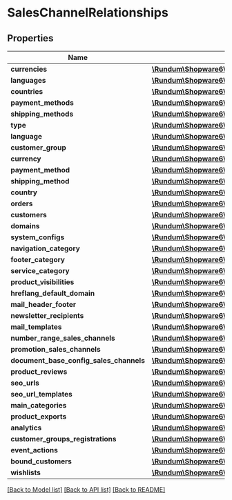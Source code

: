 # SalesChannelRelationships

## Properties
Name | Type | Description | Notes
------------ | ------------- | ------------- | -------------
**currencies** | [**\Rundum\Shopware6\Model\SalesChannelRelationshipsCurrencies**](SalesChannelRelationshipsCurrencies.md) |  | [optional] 
**languages** | [**\Rundum\Shopware6\Model\SalesChannelRelationshipsLanguages**](SalesChannelRelationshipsLanguages.md) |  | [optional] 
**countries** | [**\Rundum\Shopware6\Model\SalesChannelRelationshipsCountries**](SalesChannelRelationshipsCountries.md) |  | [optional] 
**payment_methods** | [**\Rundum\Shopware6\Model\SalesChannelRelationshipsPaymentMethods**](SalesChannelRelationshipsPaymentMethods.md) |  | [optional] 
**shipping_methods** | [**\Rundum\Shopware6\Model\SalesChannelRelationshipsShippingMethods**](SalesChannelRelationshipsShippingMethods.md) |  | [optional] 
**type** | [**\Rundum\Shopware6\Model\SalesChannelRelationshipsType**](SalesChannelRelationshipsType.md) |  | [optional] 
**language** | [**\Rundum\Shopware6\Model\SalesChannelRelationshipsLanguage**](SalesChannelRelationshipsLanguage.md) |  | [optional] 
**customer_group** | [**\Rundum\Shopware6\Model\SalesChannelRelationshipsCustomerGroup**](SalesChannelRelationshipsCustomerGroup.md) |  | [optional] 
**currency** | [**\Rundum\Shopware6\Model\SalesChannelRelationshipsCurrency**](SalesChannelRelationshipsCurrency.md) |  | [optional] 
**payment_method** | [**\Rundum\Shopware6\Model\SalesChannelRelationshipsPaymentMethod**](SalesChannelRelationshipsPaymentMethod.md) |  | [optional] 
**shipping_method** | [**\Rundum\Shopware6\Model\SalesChannelRelationshipsShippingMethod**](SalesChannelRelationshipsShippingMethod.md) |  | [optional] 
**country** | [**\Rundum\Shopware6\Model\SalesChannelRelationshipsCountry**](SalesChannelRelationshipsCountry.md) |  | [optional] 
**orders** | [**\Rundum\Shopware6\Model\SalesChannelRelationshipsOrders**](SalesChannelRelationshipsOrders.md) |  | [optional] 
**customers** | [**\Rundum\Shopware6\Model\SalesChannelRelationshipsCustomers**](SalesChannelRelationshipsCustomers.md) |  | [optional] 
**domains** | [**\Rundum\Shopware6\Model\SalesChannelRelationshipsDomains**](SalesChannelRelationshipsDomains.md) |  | [optional] 
**system_configs** | [**\Rundum\Shopware6\Model\SalesChannelRelationshipsSystemConfigs**](SalesChannelRelationshipsSystemConfigs.md) |  | [optional] 
**navigation_category** | [**\Rundum\Shopware6\Model\SalesChannelRelationshipsNavigationCategory**](SalesChannelRelationshipsNavigationCategory.md) |  | [optional] 
**footer_category** | [**\Rundum\Shopware6\Model\SalesChannelRelationshipsFooterCategory**](SalesChannelRelationshipsFooterCategory.md) |  | [optional] 
**service_category** | [**\Rundum\Shopware6\Model\SalesChannelRelationshipsServiceCategory**](SalesChannelRelationshipsServiceCategory.md) |  | [optional] 
**product_visibilities** | [**\Rundum\Shopware6\Model\SalesChannelRelationshipsProductVisibilities**](SalesChannelRelationshipsProductVisibilities.md) |  | [optional] 
**hreflang_default_domain** | [**\Rundum\Shopware6\Model\SalesChannelRelationshipsHreflangDefaultDomain**](SalesChannelRelationshipsHreflangDefaultDomain.md) |  | [optional] 
**mail_header_footer** | [**\Rundum\Shopware6\Model\SalesChannelRelationshipsMailHeaderFooter**](SalesChannelRelationshipsMailHeaderFooter.md) |  | [optional] 
**newsletter_recipients** | [**\Rundum\Shopware6\Model\SalesChannelRelationshipsNewsletterRecipients**](SalesChannelRelationshipsNewsletterRecipients.md) |  | [optional] 
**mail_templates** | [**\Rundum\Shopware6\Model\SalesChannelRelationshipsMailTemplates**](SalesChannelRelationshipsMailTemplates.md) |  | [optional] 
**number_range_sales_channels** | [**\Rundum\Shopware6\Model\SalesChannelRelationshipsNumberRangeSalesChannels**](SalesChannelRelationshipsNumberRangeSalesChannels.md) |  | [optional] 
**promotion_sales_channels** | [**\Rundum\Shopware6\Model\SalesChannelRelationshipsPromotionSalesChannels**](SalesChannelRelationshipsPromotionSalesChannels.md) |  | [optional] 
**document_base_config_sales_channels** | [**\Rundum\Shopware6\Model\SalesChannelRelationshipsDocumentBaseConfigSalesChannels**](SalesChannelRelationshipsDocumentBaseConfigSalesChannels.md) |  | [optional] 
**product_reviews** | [**\Rundum\Shopware6\Model\SalesChannelRelationshipsProductReviews**](SalesChannelRelationshipsProductReviews.md) |  | [optional] 
**seo_urls** | [**\Rundum\Shopware6\Model\SalesChannelRelationshipsSeoUrls**](SalesChannelRelationshipsSeoUrls.md) |  | [optional] 
**seo_url_templates** | [**\Rundum\Shopware6\Model\SalesChannelRelationshipsSeoUrlTemplates**](SalesChannelRelationshipsSeoUrlTemplates.md) |  | [optional] 
**main_categories** | [**\Rundum\Shopware6\Model\SalesChannelRelationshipsMainCategories**](SalesChannelRelationshipsMainCategories.md) |  | [optional] 
**product_exports** | [**\Rundum\Shopware6\Model\SalesChannelRelationshipsProductExports**](SalesChannelRelationshipsProductExports.md) |  | [optional] 
**analytics** | [**\Rundum\Shopware6\Model\SalesChannelRelationshipsAnalytics**](SalesChannelRelationshipsAnalytics.md) |  | [optional] 
**customer_groups_registrations** | [**\Rundum\Shopware6\Model\SalesChannelRelationshipsCustomerGroupsRegistrations**](SalesChannelRelationshipsCustomerGroupsRegistrations.md) |  | [optional] 
**event_actions** | [**\Rundum\Shopware6\Model\SalesChannelRelationshipsEventActions**](SalesChannelRelationshipsEventActions.md) |  | [optional] 
**bound_customers** | [**\Rundum\Shopware6\Model\SalesChannelRelationshipsBoundCustomers**](SalesChannelRelationshipsBoundCustomers.md) |  | [optional] 
**wishlists** | [**\Rundum\Shopware6\Model\SalesChannelRelationshipsWishlists**](SalesChannelRelationshipsWishlists.md) |  | [optional] 

[[Back to Model list]](../../README.md#documentation-for-models) [[Back to API list]](../../README.md#documentation-for-api-endpoints) [[Back to README]](../../README.md)

